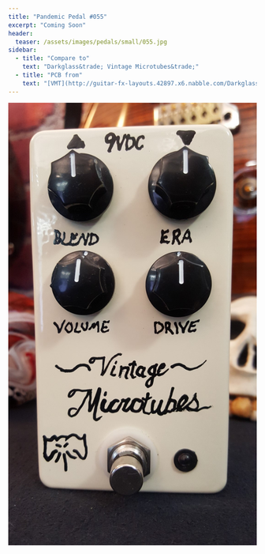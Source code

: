 ```yaml
---
title: "Pandemic Pedal #055"
excerpt: "Coming Soon"
header:
  teaser: /assets/images/pedals/small/055.jpg
sidebar:
  - title: "Compare to"
    text: "Darkglass&trade; Vintage Microtubes&trade;"
  - title: "PCB from"
    text: "[VMT](http://guitar-fx-layouts.42897.x6.nabble.com/Darkglass-VMT-td16443i40.html)"
---
```


![header](/assets/images/pedals/055.jpg)
